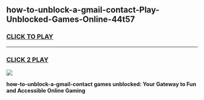 
## how-to-unblock-a-gmail-contact-Play-Unblocked-Games-Online-44t57
<h3>
<a href="https://premium76.site?title=how-to-unblock-a-gmail-contact&ref=25A">CLICK TO PLAY</a></h3>
<hr>

<h3>
<a href="https://premium76.site?title=how-to-unblock-a-gmail-contact&ref=25A">CLICK 2 PLAY</a>
  
</h3>

<a href="https://premium76.site?title=how-to-unblock-a-gmail-contact&ref=25A"><img src="https://clearcache.store/games.png"></a>


**how-to-unblock-a-gmail-contact games unblocked: Your Gateway to Fun and Accessible Online Gaming**
